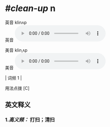 # ***\#clean-up*** n
英音 klinʌp  
英音
<audio src="./media/clean-up-B.aac" controls="controls"></audio>

美音 klinˌʌp  
美音
<audio src="./media/clean-up.aac" controls="controls"></audio>



| 词频 1 |  

用法点拨  [C]

英文释义
---
### 1.*高义频：* **打扫；清扫**  


